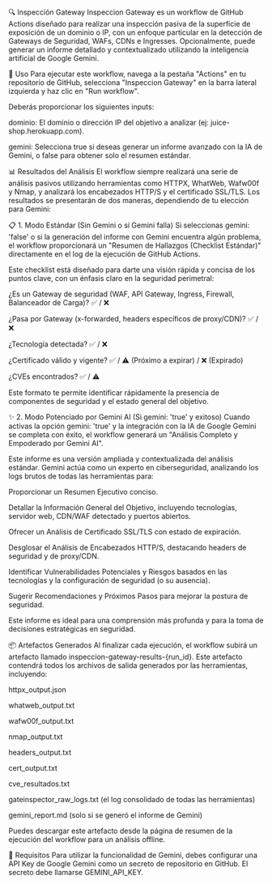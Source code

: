 🔍 Inspección Gateway
Inspeccion Gateway es un workflow de GitHub Actions diseñado para realizar una inspección pasiva de la superficie de exposición de un dominio o IP, con un enfoque particular en la detección de Gateways de Seguridad, WAFs, CDNs e Ingresses. Opcionalmente, puede generar un informe detallado y contextualizado utilizando la inteligencia artificial de Google Gemini.

🚀 Uso
Para ejecutar este workflow, navega a la pestaña "Actions" en tu repositorio de GitHub, selecciona "Inspeccion Gateway" en la barra lateral izquierda y haz clic en "Run workflow".

Deberás proporcionar los siguientes inputs:

dominio: El dominio o dirección IP del objetivo a analizar (ej: juice-shop.herokuapp.com).

gemini: Selecciona true si deseas generar un informe avanzado con la IA de Gemini, o false para obtener solo el resumen estándar.

📊 Resultados del Análisis
El workflow siempre realizará una serie de análisis pasivos utilizando herramientas como HTTPX, WhatWeb, Wafw00f y Nmap, y analizará los encabezados HTTP/S y el certificado SSL/TLS. Los resultados se presentarán de dos maneras, dependiendo de tu elección para Gemini:

📋 1. Modo Estándar (Sin Gemini o si Gemini falla)
Si seleccionas gemini: 'false' o si la generación del informe con Gemini encuentra algún problema, el workflow proporcionará un "Resumen de Hallazgos (Checklist Estándar)" directamente en el log de la ejecución de GitHub Actions.

Este checklist está diseñado para darte una visión rápida y concisa de los puntos clave, con un énfasis claro en la seguridad perimetral:

¿Es un Gateway de seguridad (WAF, API Gateway, Ingress, Firewall, Balanceador de Carga)? ✅ / ❌

¿Pasa por Gateway (x-forwarded, headers específicos de proxy/CDN)? ✅ / ❌

¿Tecnología detectada? ✅ / ❌

¿Certificado válido y vigente? ✅ / ⚠️ (Próximo a expirar) / ❌ (Expirado)

¿CVEs encontrados? ✅ / ⚠️

Este formato te permite identificar rápidamente la presencia de componentes de seguridad y el estado general del objetivo.

✨ 2. Modo Potenciado por Gemini AI (Si gemini: 'true' y exitoso)
Cuando activas la opción gemini: 'true' y la integración con la IA de Google Gemini se completa con éxito, el workflow generará un "Análisis Completo y Empoderado por Gemini AI".

Este informe es una versión ampliada y contextualizada del análisis estándar. Gemini actúa como un experto en ciberseguridad, analizando los logs brutos de todas las herramientas para:

Proporcionar un Resumen Ejecutivo conciso.

Detallar la Información General del Objetivo, incluyendo tecnologías, servidor web, CDN/WAF detectado y puertos abiertos.

Ofrecer un Análisis de Certificado SSL/TLS con estado de expiración.

Desglosar el Análisis de Encabezados HTTP/S, destacando headers de seguridad y de proxy/CDN.

Identificar Vulnerabilidades Potenciales y Riesgos basados en las tecnologías y la configuración de seguridad (o su ausencia).

Sugerir Recomendaciones y Próximos Pasos para mejorar la postura de seguridad.

Este informe es ideal para una comprensión más profunda y para la toma de decisiones estratégicas en seguridad.

📦 Artefactos Generados
Al finalizar cada ejecución, el workflow subirá un artefacto llamado inspeccion-gateway-results-{run_id}. Este artefacto contendrá todos los archivos de salida generados por las herramientas, incluyendo:

httpx_output.json

whatweb_output.txt

wafw00f_output.txt

nmap_output.txt

headers_output.txt

cert_output.txt

cve_resultados.txt

gateinspector_raw_logs.txt (el log consolidado de todas las herramientas)

gemini_report.md (solo si se generó el informe de Gemini)

Puedes descargar este artefacto desde la página de resumen de la ejecución del workflow para un análisis offline.

🔑 Requisitos
Para utilizar la funcionalidad de Gemini, debes configurar una API Key de Google Gemini como un secreto de repositorio en GitHub. El secreto debe llamarse GEMINI_API_KEY.
